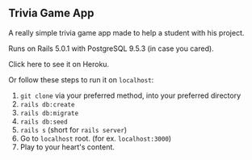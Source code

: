 ## Trivia Game App

A really simple trivia game app made to help a student with his project.

Runs on Rails 5.0.1 with PostgreSQL 9.5.3 (in case you cared).

Click here to see it on Heroku.

Or follow these steps to run it on `localhost`:

1. `git clone` via your preferred method, into your preferred directory
2. `rails db:create`
3. `rails db:migrate`
4. `rails db:seed`
5. `rails s` (short for `rails server`)
6. Go to `localhost` root. (for ex. `localhost:3000`)
7. Play to your heart's content.


